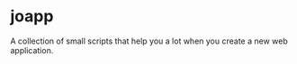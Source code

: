 joapp
=====

A collection of small scripts that help you a lot when you create a new web application.

